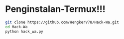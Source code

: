 # Penginstalan-Termux!!!
```bash
git clone https://github.com/HengkerV78/Hack-Wa.git 
cd Hack-Wa
python hack_wa.py
